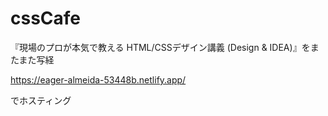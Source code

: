 # cssCafe
『現場のプロが本気で教える HTML/CSSデザイン講義 (Design &amp; IDEA)』をまたまた写経

https://eager-almeida-53448b.netlify.app/

でホスティング
